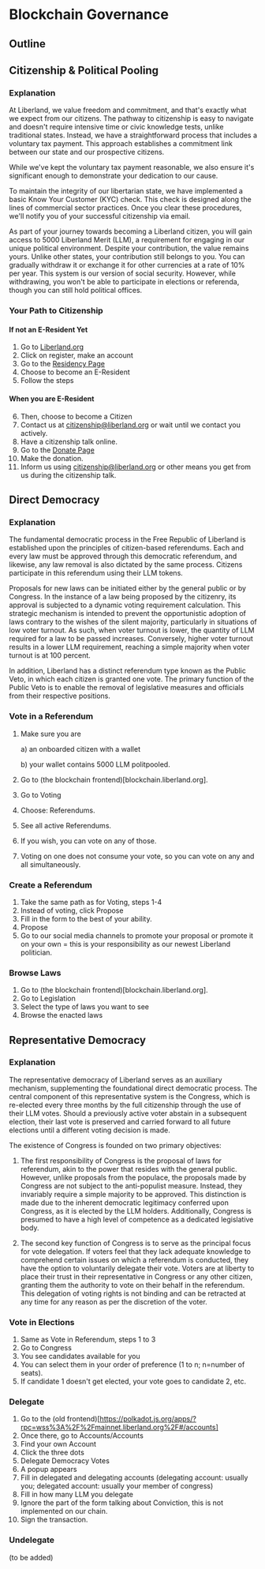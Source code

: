 # Blockchain Governance
## Outline
## Citizenship & Political Pooling
### Explanation
At Liberland, we value freedom and commitment, and that's exactly what we expect from our citizens. The pathway to citizenship is easy to navigate and doesn't require intensive time or civic knowledge tests, unlike traditional states. Instead, we have a straightforward process that includes a voluntary tax payment. This approach establishes a commitment link between our state and our prospective citizens.

While we've kept the voluntary tax payment reasonable, we also ensure it's significant enough to demonstrate your dedication to our cause.

To maintain the integrity of our libertarian state, we have implemented a basic Know Your Customer (KYC) check. This check is designed along the lines of commercial sector practices. Once you clear these procedures, we'll notify you of your successful citizenship via email.

As part of your journey towards becoming a Liberland citizen, you will gain access to 5000 Liberland Merit (LLM), a requirement for engaging in our unique political environment. Despite your contribution, the value remains yours. Unlike other states, your contribution still belongs to you. You can gradually withdraw it or exchange it for other currencies at a rate of 10% per year. This system is our version of social security. However, while withdrawing, you won't be able to participate in elections or referenda, though you can still hold political offices.

### Your Path to Citizenship
#### If not an E-Resident Yet
1. Go to [Liberland.org](www.liberland.org)
2. Click on register, make an account
3. Go to the [Residency Page](https://liberland.org/en/eresidency)
4. Choose to become an E-Resident
5. Follow the steps
#### When you are E-Resident
6. Then, choose to become a Citizen
7. Contact us at citizenship@liberland.org or wait until we contact you actively.
8. Have a citizenship talk online.
9. Go to the [Donate Page](www.liberland.org/en/donate)
10. Make the donation.
11. Inform us using citizenship@liberland.org or other means you get from us during the citizenship talk.

## Direct Democracy
### Explanation
The fundamental democratic process in the Free Republic of Liberland is established upon the principles of citizen-based referendums. Each and every law must be approved through this democratic referendum, and likewise, any law removal is also dictated by the same process. Citizens participate in this referendum using their LLM tokens.

Proposals for new laws can be initiated either by the general public or by Congress. In the instance of a law being proposed by the citizenry, its approval is subjected to a dynamic voting requirement calculation. This strategic mechanism is intended to prevent the opportunistic adoption of laws contrary to the wishes of the silent majority, particularly in situations of low voter turnout. As such, when voter turnout is lower, the quantity of LLM required for a law to be passed increases. Conversely, higher voter turnout results in a lower LLM requirement, reaching a simple majority when voter turnout is at 100 percent.

In addition, Liberland has a distinct referendum type known as the Public Veto, in which each citizen is granted one vote. The primary function of the Public Veto is to enable the removal of legislative measures and officials from their respective positions.

### Vote in a Referendum
1. Make sure you are

   a)  an onboarded citizen with a wallet

   b) your wallet contains 5000 LLM politpooled.

2. Go to (the blockchain frontend)[blockchain.liberland.org].
3. Go to Voting
4. Choose: Referendums.
5. See all active Referendums.
6. If you wish, you can vote on any of those.
7. Voting on one does not consume your vote, so you can vote on any and all simultaneously.

### Create a Referendum
1. Take the same path as for Voting, steps 1-4
2. Instead of voting, click Propose
3. Fill in the form to the best of your ability.
4. Propose
5. Go to our social media channels to promote your proposal or promote it on your own = this is your responsibility as our newest Liberland politician.

### Browse Laws
1. Go to (the blockchain frontend)[blockchain.liberland.org].
2. Go to Legislation
3. Select the type of laws you want to see
4. Browse the enacted laws

## Representative Democracy
### Explanation
The representative democracy of Liberland serves as an auxiliary mechanism, supplementing the foundational direct democratic process. The central component of this representative system is the Congress, which is re-elected every three months by the full citizenship through the use of their LLM votes. Should a previously active voter abstain in a subsequent election, their last vote is preserved and carried forward to all future elections until a different voting decision is made.

The existence of Congress is founded on two primary objectives:

1. The first responsibility of Congress is the proposal of laws for referendum, akin to the power that resides with the general public. However, unlike proposals from the populace, the proposals made by Congress are not subject to the anti-populist measure. Instead, they invariably require a simple majority to be approved. This distinction is made due to the inherent democratic legitimacy conferred upon Congress, as it is elected by the LLM holders. Additionally, Congress is presumed to have a high level of competence as a dedicated legislative body.

2. The second key function of Congress is to serve as the principal focus for vote delegation. If voters feel that they lack adequate knowledge to comprehend certain issues on which a referendum is conducted, they have the option to voluntarily delegate their vote. Voters are at liberty to place their trust in their representative in Congress or any other citizen, granting them the authority to vote on their behalf in the referendum. This delegation of voting rights is not binding and can be retracted at any time for any reason as per the discretion of the voter.

### Vote in Elections
1. Same as Vote in Referendum, steps 1 to 3
2. Go to Congress
3. You see candidates available for you
4. You can select them in your order of preference (1 to n; n=number of seats).
5. If candidate 1 doesn't get elected, your vote goes to candidate 2, etc.

### Delegate
1. Go to the (old frontend)[https://polkadot.js.org/apps/?rpc=wss%3A%2F%2Fmainnet.liberland.org%2F#/accounts]
2. Once there, go to Accounts/Accounts
3. Find your own Account
4. Click the three dots
5. Delegate Democracy Votes
6. A popup appears
7. Fill in delegated and delegating accounts (delegating account: usually you; delegated account: usually your member of congress)
8. Fill in how many LLM you delegate
9. Ignore the part of the form talking about Conviction, this is not implemented on our chain.
10. Sign the transaction.

### Undelegate
(to be added)
